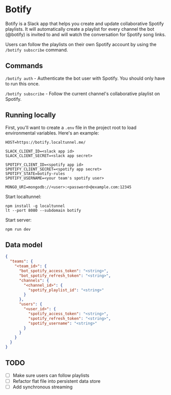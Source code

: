 # Botify

Botify is a Slack app that helps you create and update collaborative Spotify
playlists. It will automatically create a playlist for every channel the bot
(@botify) is invited to and will watch the conversation for Spotify song links.

Users can follow the playlists on their own Spotify account by using the
`/botify subscribe` command.

## Commands

`/botify auth` - Authenticate the bot user with Spotify. You should only have to
run this once.

`/botify subscribe` - Follow the current channel's collaborative playlist on
Spotify.

## Running locally

First, you'll want to create a `.env` file in the project root to load
environmental variables. Here's an example:

```
HOST=https://botify.localtunnel.me/

SLACK_CLIENT_ID=<slack app id>
SLACK_CLIENT_SECRET=<slack app secret>

SPOTIFY_CLIENT_ID=<spotify app id>
SPOTIFY_CLIENT_SECRET=<spotify app secret>
SPOTIFY_STATE=botify-rules
SPOTIFY_USERNAME=<your team's spotify user>

MONGO_URI=mongodb://<user>:<password>@example.com:12345
```

Start localtunnel:

```
npm install -g localtunnel
lt --port 8080 --subdomain botify
```

Start server:

```
npm run dev
```

## Data model

```json
{
  "teams": {
    "<team_id>": {
      "bot_spotify_access_token": "<string>",
      "bot_spotify_refresh_token": "<string>",
      "channels": {
        "<channel_id>": {
          "spotify_playlist_id": "<string>"
        }
      },
      "users": {
        "<user_id>": {
          "spotify_access_token": "<string>",
          "spotify_refresh_token": "<string>",
          "spotify_username": "<string>"
        }
      }
    }
  }
}
```

## TODO

- [ ] Make sure users can follow playlists
- [ ] Refactor flat file into persistent data store
- [ ] Add synchronous streaming
